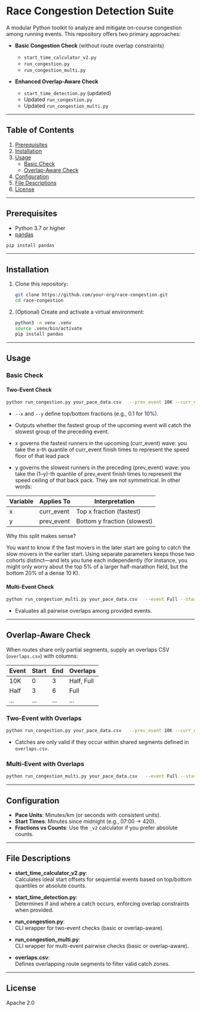 # Race Congestion Detection Suite

A modular Python toolkit to analyze and mitigate on-course congestion among running events. This repository offers two primary approaches:

- **Basic Congestion Check** (without route overlap constraints)  
  - `start_time_calculator_v2.py`  
  - `run_congestion.py`  
  - `run_congestion_multi.py`

- **Enhanced Overlap-Aware Check**  
  - `start_time_detection.py` (updated)  
  - Updated `run_congestion.py`  
  - Updated `run_congestion_multi.py`

---

## Table of Contents

1. [Prerequisites](#prerequisites)  
2. [Installation](#installation)  
3. [Usage](#usage)  
   - [Basic Check](#basic-check)  
   - [Overlap-Aware Check](#overlap-aware-check)  
4. [Configuration](#configuration)  
5. [File Descriptions](#file-descriptions)  
6. [License](#license)

---

## Prerequisites

- Python 3.7 or higher  
- [pandas](https://pandas.pydata.org/)  

```bash
pip install pandas
```

---

## Installation

1. Clone this repository:
   ```bash
   git clone https://github.com/your-org/race-congestion.git
   cd race-congestion
   ```
2. (Optional) Create and activate a virtual environment:
   ```bash
   python3 -m venv .venv
   source .venv/bin/activate
   pip install pandas
   ```

---

## Usage

### Basic Check

#### Two-Event Check

```bash
python run_congestion.py your_pace_data.csv   --prev_event 10K --curr_event Half   --start_prev 420 --start_curr 460   --x 0.1 --y 0.1
```

- `--x` and `--y` define top/bottom fractions (e.g., 0.1 for 10%).  
- Outputs whether the fastest group of the upcoming event will catch the slowest group of the preceding event.

- x governs the fastest runners in the upcoming (curr_event) wave: you take the x-th quantile of curr_event finish times to represent the speed floor of that
lead pack
- y governs the slowest runners in the preceding (prev_event) wave: you take the (1–y)-th quantile of prev_event finish times to represent the speed ceiling of that back pack. They are not symmetrical. In other words:

| Variable  | Applies To  | Interpretation              | 
|-----------|-------------|--------------------------   |
|     x     | curr_event  | Top x fraction (fastest)    |
|     y     | prev_event  | Bottom y fraction (slowest) |

Why this split makes sense? 

You want to know if the fast movers in the later start are going to catch the slow movers in the earlier start. Using separate parameters keeps those two 
cohorts distinct—and lets you tune each independently (for instance, you might only worry about the top 5% of a larger half-marathon field, but the bottom 20% 
of a dense 10 K).

#### Multi-Event Check

```bash
python run_congestion_multi.py your_pace_data.csv   --event Full --start 420   --event 10K  --start 440   --event Half --start 460   --x 0.1 --y 0.1
```

- Evaluates all pairwise overlaps among provided events.

---

## Overlap-Aware Check

When routes share only partial segments, supply an overlaps CSV (`overlaps.csv`) with columns:

| Event | Start | End | Overlaps          |
|-------|-------|-----|-------------------|
| 10K   | 0     | 3   | Half, Full        |
| Half  | 3     | 6   | Full              |
| ...   | ...   | ... | ...               |

### Two-Event with Overlaps

```bash
python run_congestion.py your_pace_data.csv   --prev_event 10K --curr_event Half   --start_prev 420 --start_curr 460   --x 0.1 --y 0.1   --overlaps_file overlaps.csv
```

- Catches are only valid if they occur within shared segments defined in `overlaps.csv`.

### Multi-Event with Overlaps

```bash
python run_congestion_multi.py your_pace_data.csv   --event Full --start 420   --event 10K  --start 440   --event Half --start 460   --x 0.1 --y 0.1   --overlaps_file overlaps.csv
```

---

## Configuration

- **Pace Units**: Minutes/km (or seconds with consistent units).  
- **Start Times**: Minutes since midnight (e.g., 07:00 → 420).  
- **Fractions vs Counts**: Use the `_v2` calculator if you prefer absolute counts.

---

## File Descriptions

- **start_time_calculator_v2.py**:  
  Calculates ideal start offsets for sequential events based on top/bottom quantiles or absolute counts.

- **start_time_detection.py**:  
  Determines if and where a catch occurs, enforcing overlap constraints when provided.

- **run_congestion.py**:  
  CLI wrapper for two-event checks (basic or overlap-aware).

- **run_congestion_multi.py**:  
  CLI wrapper for multi-event pairwise checks (basic or overlap-aware).

- **overlaps.csv**:  
  Defines overlapping route segments to filter valid catch zones.

---

## License

Apache 2.0
